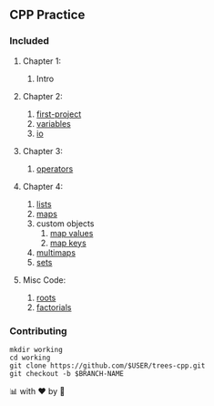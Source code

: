 ## CPP Practice


### Included

1. Chapter 1:

	1. Intro

1. Chapter 2:

      1. [first-project](./first-project)    
      1. [variables](./variables)        
      1. [io](./io)    

1. Chapter 3:

      1. [operators](./operators)

1. Chapter 4:
    
     1. [lists](./lists)    
     1. [maps](./maps)    	
     1. custom objects				
		1. [map values](./map-values)
		1. [map keys](./map-keys)			
     1. [multimaps](./multimaps)
     1. [sets](./sets)

1. Misc Code:

      1. [roots](./misc-code/roots)				
      1. [factorials](./misc-code/factorials)
 
### Contributing
```
mkdir working
cd working
git clone https://github.com/$USER/trees-cpp.git
git checkout -b $BRANCH-NAME
```
      
 :bar_chart: with :heart: by :unicorn:
